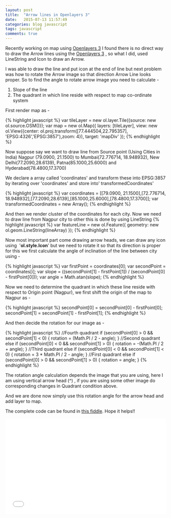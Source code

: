 ```yaml
---
layout: post
title:  "Arrow lines in Openlayers 3"
date:   2015-07-13 11:57:49
categories: blog javascript
tags: javascript
comments: true
---
```

Recently working on map using <a title="Openalayers 3" href="http://openlayers.org/">Openlayers 3</a> I found there is no direct way to draw the Arrow lines using the <a title="Openalayers 3" href="http://openlayers.org/">Openlayers 3</a> , so what I did, used LineString and Icon to draw an Arrow.

I was able to draw the line and put icon at the end of line but next problem was how to rotate the Arrow image so that direction Arrow Line looks proper. So to find the angle to rotate arrow image you need to calculate -
<ol>
	<li>Slope of the line</li>
	<li>The quadrant in which line reside with respect to map co-ordinate system</li>
</ol>
First render map as -

{% highlight javascript %}
	var tileLayer = new ol.layer.Tile({source: new ol.source.OSM()});
var map = new ol.Map({
layers: [tileLayer],
view: new ol.View({center: ol.proj.transform([77.444504,22.795357], 'EPSG:4326','EPSG:3857'),zoom: 4}),
target: 'mapDiv'
});
{% endhighlight %}

Now suppose say we want to draw line from Source point (Using Cities in India) Nagpur (79.0900, 21.1500) to Mumbai(72.776714, 18.948932), New Delhi(77.2090,28.6139), Patna(85.1000,25.6000) and Hyderabad(78.4800,17.3700)

We declare a array called 'coordinates' and transform these into EPSG:3857 by iterating over 'coordinates' and store into' transformedCoordinates'

{% highlight javascript %} 
var coordinates = [[79.0900, 21.1500],[72.776714, 18.948932],[77.2090,28.6139],[85.1000,25.6000],[78.4800,17.3700]];
var transformedCoordinates = new Array();
{% endhighlight %}

And then we render cluster of the coordinates for each city. Now we need to draw line from Nagpur city to other this is done by using LineString
{% highlight javascript %}
var featureLine = new ol.Feature({
geometry: new ol.geom.LineString(lineArray)
});
{% endhighlight %}

Now most important part come drawing arrow heads, we can draw any icon using  '<strong>ol.style.Icon</strong>' but we need to rotate it so that its direction is proper for this we first calculate the angle of inclination of the line between city using -

{% highlight javascript %}
	var firstPoint = coordinates[0];
var secondPoint = coordinates[i];
var slope = ((secondPoint[1] - firstPoint[1]) / (secondPoint[0] - firstPoint[0]));
var angle = Math.atan(slope);
{% endhighlight %}

Now we need to determine the quadrant in which these line reside with respect to Origin point (Nagpur), we first shift the origin of the map to Nagpur as -

{% highlight javascript %} 
secondPoint[0] = secondPoint[0] - firstPoint[0];
secondPoint[1] = secondPoint[1] - firstPoint[1];
{% endhighlight %}

And then decide the rotation for our image as -

{% highlight javascript %}
//Fourth quadrant
if (secondPoint[0] > 0 && secondPoint[1] < 0) {
rotation = (Math.PI / 2 - angle);
}
//Second quadrant
else if (secondPoint[0] < 0 && secondPoint[1] > 0) {
rotation = -(Math.PI / 2 + angle);
}
//Third quadrant
else if (secondPoint[0] < 0 && secondPoint[1] < 0) { rotation = 3 * Math.PI / 2 - angle; } 
//First quadrant 
else if (secondPoint[0] > 0 && secondPoint[1] > 0) {
rotation = angle;
}
{% endhighlight %}

The rotation angle calculation depends the image that you are using, here I am using vertical arrow head (^) , if you are using some other image do corresponding changes in Quadrant condition above.

And we are done now simply use this rotation angle for the arrow head and add layer to map.

The complete code can be found in <a href="http://jsfiddle.net/codefoolz/m3q16vny/" target="_blank">this fiddle</a>. Hope it helps!!

<iframe width="100%" height="300" src="//jsfiddle.net/codefoolz/m3q16vny/embedded/" allowfullscreen="allowfullscreen" frameborder="0"></iframe>
